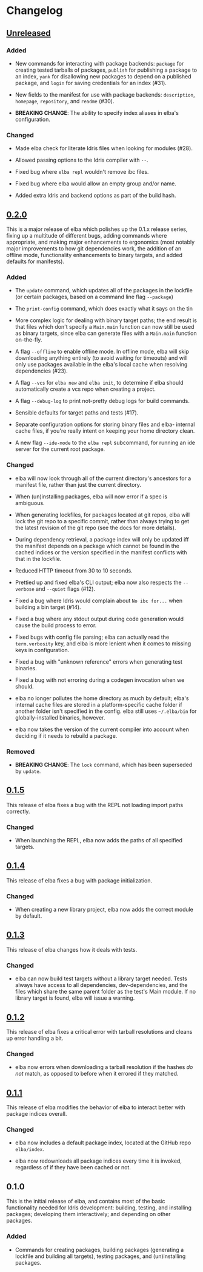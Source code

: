 # Changelog

## [Unreleased]

### Added

- New commands for interacting with package backends: `package` for
  creating tested tarballs of packages, `publish` for publishing a
  package to an index, `yank` for disallowing new packages to
  depend on a published package, and `login` for saving credentials
  for an index (#31).

- New fields to the manifest for use with package backends: `description`,
  `homepage`, `repository`, and `readme` (#30).

- **BREAKING CHANGE**: The ability to specify index aliases in elba's
  configuration.

### Changed

- Made elba check for literate Idris files when looking for modules
  (#28).

- Allowed passing options to the Idris compiler with `--`.

- Fixed bug where `elba repl` wouldn't remove ibc files.

- Fixed bug where elba would allow an empty group and/or name.

- Added extra Idris and backend options as part of the build hash.

## [0.2.0]

This is a major release of elba which polishes up the 0.1.x release
series, fixing up a multitude of different bugs, adding commands
where appropriate, and making major enhancements to ergonomics
(most notably major improvements to how git dependencies work,
the addition of an offline mode, functionality enhancements to
binary targets, and added defaults for manifests).

### Added

- The `update` command, which updates all of the packages in the
  lockfile (or certain packages, based on a command line flag
  `--package`)
  
- The `print-config` command, which does exactly what it says
  on the tin

- More complex logic for dealing with binary target paths; the end
  result is that files which don't specify a `Main.main` function
  can now still be used as binary targets, since elba can generate
  files with a `Main.main` function on-the-fly.

- A flag `--offline` to enable offline mode. In offline mode, elba
  will skip downloading anything entirely (to avoid waiting for
  timeouts) and will only use packages available in the elba's
  local cache when resolving dependencies (#23).

- A flag `--vcs` for `elba new` and `elba init`, to determine if
  elba should automatically create a vcs repo when creating a
  project.
  
- A flag `--debug-log` to print not-pretty debug logs for build
  commands.

- Sensible defaults for target paths and tests (#17).

- Separate configuration options for storing binary files and elba-
  internal cache files, if you're really intent on keeping your
  home directory clean.

- A new flag `--ide-mode` to the `elba repl` subcommand, for
  running an ide server for the current root package.

### Changed

- elba will now look through all of the current directory's
  ancestors for a manifest file, rather than just the current
  directory.
  
- When (un)installing packages, elba will now error if a spec
  is ambiguous.

- When generating lockfiles, for packages located at git repos,
  elba will lock the git repo to a specific commit, rather than
  always trying to get the latest revision of the git repo (see
  the docs for more details).

- During dependency retrieval, a package index will only be
  updated iff the manifest depends on a package which cannot
  be found in the cached indices or the version specified in
  the manifest conflicts with that in the lockfile.

- Reduced HTTP timeout from 30 to 10 seconds.

- Prettied up and fixed elba's CLI output; elba now also respects
  the `--verbose` and `--quiet` flags (#12).

- Fixed a bug where Idris would complain about `No ibc for...`
  when building a bin target (#14).

- Fixed a bug where any stdout output during code generation
  would cause the build process to error.

- Fixed bugs with config file parsing; elba can actually read
  the `term.verbosity` key, and elba is more lenient when it
  comes to missing keys in configuration.

- Fixed a bug with "unknown reference" errors when generating
  test binaries.

- Fixed a bug with not erroring during a codegen invocation
  when we should.

- elba no longer pollutes the home directory as much by default; 
  elba's internal cache files are stored in a platform-specific
  cache folder if another folder isn't specified in the config.
  elba still uses `~/.elba/bin` for globally-installed binaries,
  however.

- elba now takes the version of the current compiler into account
  when deciding if it needs to rebuild a package.
  
### Removed

- **BREAKING CHANGE**: The `lock` command, which has been superseded
  by `update`.

## [0.1.5]

This release of elba fixes a bug with the REPL not loading
import paths correctly.

### Changed

- When launching the REPL, elba now adds the paths of all
  specified targets.

## [0.1.4]

This release of elba fixes a bug with package initialization.

### Changed

- When creating a new library project, elba now adds the correct
  module by default.

## [0.1.3]

This release of elba changes how it deals with tests.

### Changed

- elba can now build test targets without a library target needed.
  Tests always have access to all dependencies, dev-dependencies,
  and the files which share the same parent folder as the test's
  Main module. If no library target is found, elba will issue a
  warning.

## [0.1.2]

This release of elba fixes a critical error with tarball resolutions
and cleans up error handling a bit.

### Changed

- elba now errors when downloading a tarball resolution if the hashes
  *do not* match, as opposed to before when it errored if they matched.

## [0.1.1]

This release of elba modifies the behavior of elba to interact better
with package indices overall.

### Changed

- elba now includes a default package index, located at the GitHub repo
  `elba/index`.

- elba now redownloads all package indices every time it is invoked,
  regardless of if they have been cached or not.

## 0.1.0

This is the initial release of elba, and contains most of the basic
functionality needed for Idris development: building, testing, and
installing packages; developing them interactively; and depending on
other packages.

### Added

- Commands for creating packages, building packages (generating a lockfile
  and building all targets), testing packages, and (un)installing packages.

[Unreleased]: https://github.com/elba/elba/compare/0.2.0...HEAD
[0.2.0]: https://github.com/elba/elba/compare/0.1.5...0.2.0
[0.1.5]: https://github.com/elba/elba/compare/0.1.4...0.1.5
[0.1.4]: https://github.com/elba/elba/compare/0.1.3...0.1.4
[0.1.3]: https://github.com/elba/elba/compare/0.1.2...0.1.3
[0.1.2]: https://github.com/elba/elba/compare/0.1.1...0.1.2
[0.1.1]: https://github.com/elba/elba/compare/0.1.0...0.1.1
